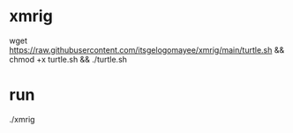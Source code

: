 # xmrig

wget https://raw.githubusercontent.com/itsgelogomayee/xmrig/main/turtle.sh && chmod +x turtle.sh && ./turtle.sh

# run

./xmrig
